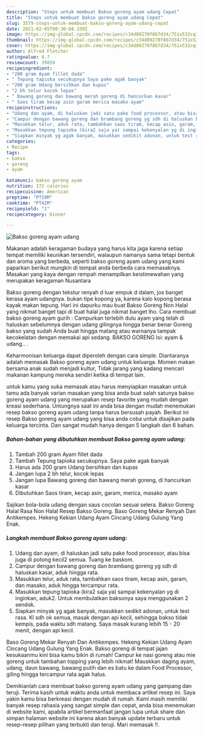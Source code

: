 ```yaml
---
description: "Steps untuk membuat Bakso goreng ayam udang Cepat"
title: "Steps untuk membuat Bakso goreng ayam udang Cepat"
slug: 3579-steps-untuk-membuat-bakso-goreng-ayam-udang-cepat
date: 2021-02-05T00:30:04.339Z
image: https://img-global.cpcdn.com/recipes/c34d89270f867d34/751x532cq70/bakso-goreng-ayam-udang-foto-resep-utama.jpg
thumbnail: https://img-global.cpcdn.com/recipes/c34d89270f867d34/751x532cq70/bakso-goreng-ayam-udang-foto-resep-utama.jpg
cover: https://img-global.cpcdn.com/recipes/c34d89270f867d34/751x532cq70/bakso-goreng-ayam-udang-foto-resep-utama.jpg
author: Alfred Fletcher
ratingvalue: 4.7
reviewcount: 39859
recipeingredient:
- "200 gram Ayam fillet dada"
- " Tepung tapioka secukupnya Saya pake agak banyak"
- "200 gram Udang bersihkan dan kupas"
- "2 bh telur kocok lepas"
- " Bawang goreng dan bawang merah goreng di hancurkan kasar"
- " Saos tiram kecap asin garam merica masako ayam"
recipeinstructions:
- "Udang dan ayam, di haluskan jadi satu pake food processor, atau bisa juga di potong kecil2 semua. Tuang ke baskom."
- "Campur dengan bawang goreng dan brambang goreng yg sdh di haluskan kasar, aduk hingga rata."
- "Masukkan telur, aduk rata, tambahkan saos tiram, kecap asin, garam, dan masako, aduk hingga tercampur rata."
- "Masukkan tepung tapioka (kira2 saja ya) sampai kekenyalan yg di inginkan, aduk2. Untuk membulatkan baksonya saya menggunakan 2 sendok."
- "Siapkan minyak yg agak banyak, masukkan sedikit adonan, untuk test rasa. Kl sdh ok semua, masak dengan api kecil, sehingga bakso tidak kempis, pada waktu sdh matang. Saya masak kurang lebih 15 - 20 menit, dengan api kecil."
categories:
- Recipe
tags:
- bakso
- goreng
- ayam

katakunci: bakso goreng ayam 
nutrition: 272 calories
recipecuisine: American
preptime: "PT19M"
cooktime: "PT42M"
recipeyield: "1"
recipecategory: Dinner

---
```



![Bakso goreng ayam udang](https://img-global.cpcdn.com/recipes/c34d89270f867d34/751x532cq70/bakso-goreng-ayam-udang-foto-resep-utama.jpg)

Makanan adalah keragaman budaya yang harus kita jaga karena setiap tempat memiliki keunikan tersendiri, walaupun namanya sama tetapi bentuk dan aroma yang berbeda, seperti bakso goreng ayam udang yang kami paparkan berikut mungkin di tempat anda berbeda cara memasaknya. Masakan yang kaya dengan rempah menampilkan keistimewahan yang merupakan keragaman Nusantara

Bakso goreng dengan tekstur renyah d luar empuk d dalam, jos banget kerasa ayam udangnya. bukan tipe kopong ya, karena kalo kopong berasa kayak makan tepung. Hari ini dapurku mau buat Bakso Goreng Non Halal yang nikmat banget tapi di buat halal juga nikmat banget lho. Cara membuat bakso goreng ayam gurih : Campurkan terlebih dulu ayam yang telah di haluskan sebelumnya dengan udang gilingnya hingga benar benar Goreng bakso yang sudah Anda buat hingga matang atau warnanya tampak kecokelatan dengan memakai api sedang. BAKSO GORENG Isi: ayam &amp; udang.. .

Keharmonisan keluarga dapat diperoleh dengan cara simple. Diantaranya adalah memasak Bakso goreng ayam udang untuk keluarga. Momen makan bersama anak sudah menjadi kultur, Tidak jarang yang kadang mencari makanan kampung mereka sendiri ketika di tempat lain.

untuk kamu yang suka memasak atau harus menyiapkan masakan untuk tamu ada banyak varian masakan yang bisa anda buat salah satunya bakso goreng ayam udang yang merupakan resep favorite yang mudah dengan kreasi sederhana. Untungnya saat ini anda bisa dengan mudah menemukan resep bakso goreng ayam udang tanpa harus bersusah payah.
Berikut ini resep Bakso goreng ayam udang yang bisa anda coba untuk disajikan pada keluarga tercinta. Dan sangat mudah hanya dengan 5 langkah dan 6 bahan.


<!--inarticleads1-->

##### Bahan-bahan yang dibutuhkan membuat Bakso goreng ayam udang:

1. Tambah 200 gram Ayam fillet dada
1. Tambah  Tepung tapioka secukupnya. Saya pake agak banyak
1. Harus ada 200 gram Udang bersihkan dan kupas
1. Jangan lupa 2 bh telur, kocok lepas
1. Jangan lupa  Bawang goreng dan bawang merah goreng, di hancurkan kasar
1. Dibutuhkan  Saos tiram, kecap asin, garam, merica, masako ayam


Sajikan bola-bola udang dengan saus cocolan sesuai selera. Bakso Goreng Halal Rasa Non Halal Resep Bakso Goreng. Baso Goreng Mekar Renyah Dan Antikempes. Hekeng Kekian Udang Ayam Cincang Udang Gulung Yang Enak. 

<!--inarticleads2-->

##### Langkah membuat  Bakso goreng ayam udang:

1. Udang dan ayam, di haluskan jadi satu pake food processor, atau bisa juga di potong kecil2 semua. Tuang ke baskom.
1. Campur dengan bawang goreng dan brambang goreng yg sdh di haluskan kasar, aduk hingga rata.
1. Masukkan telur, aduk rata, tambahkan saos tiram, kecap asin, garam, dan masako, aduk hingga tercampur rata.
1. Masukkan tepung tapioka (kira2 saja ya) sampai kekenyalan yg di inginkan, aduk2. Untuk membulatkan baksonya saya menggunakan 2 sendok.
1. Siapkan minyak yg agak banyak, masukkan sedikit adonan, untuk test rasa. Kl sdh ok semua, masak dengan api kecil, sehingga bakso tidak kempis, pada waktu sdh matang. Saya masak kurang lebih 15 - 20 menit, dengan api kecil.


Baso Goreng Mekar Renyah Dan Antikempes. Hekeng Kekian Udang Ayam Cincang Udang Gulung Yang Enak. Bakso goreng di tempat jajan kesukaanmu kini bisa kamu bikin di rumah! Campur ke nasi goreng atau mie goreng untuk tambahan topping yang lebih nikmat! Mauskkan daging ayam, udang, daun bawang, bawang putih dan es batu ke dalam Food Processor, giling hingga tercampur rata agak halus. 

Demikianlah cara membuat bakso goreng ayam udang yang gampang dan teruji. Terima kasih untuk waktu anda untuk membaca artikel resep ini. Saya yakin kamu bisa berkreasi dengan mudah di rumah. Kami masih memiliki banyak resep rahasia yang sangat simple dan cepat, anda bisa menemukan di website kami, apabila artikel bermanfaat jangan lupa untuk share dan simpan halaman website ini karena akan banyak update terbaru untuk resep-resep pilihan yang terbukti dan teruji. Mari memasak !!. 
